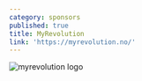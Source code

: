 ```yaml
---
category: sponsors
published: true
title: MyRevolution
link: 'https://myrevolution.no/'
---
```

![myrevolution logo]({{site.baseurl}}/media/download.jpg)
